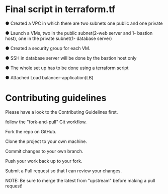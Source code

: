 # Final script in terraform.tf

● Created a VPC in which there are two subnets one public and one private

● Launch a VMs, two in the public subnet(2-web server and 1- bastion host), one in the
private subnet(1- database server)

● Created a security group for each VM.

● SSH in database server will be done by the bastion host only

● The whole set up has to be done using a terraform script

● Attached Load balancer-application(LB)

# Contributing guidelines
Please have a look to the Contributing Guidelines first.

follow the "fork-and-pull" Git workflow.

Fork the repo on GitHub.

Clone the project to your own machine.

Commit changes to your own branch.

Push your work back up to your fork.

Submit a Pull request so that I can review your changes.

NOTE: Be sure to merge the latest from "upstream" before making a pull request!
